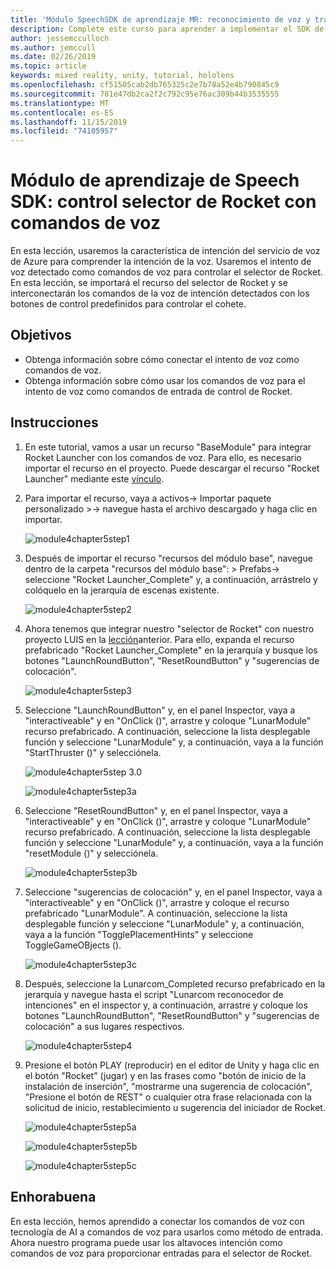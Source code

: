```yaml
---
title: 'Módulo SpeechSDK de aprendizaje MR: reconocimiento de voz y transcripción'
description: Complete este curso para aprender a implementar el SDK de voz de Azure en una aplicación de realidad mixta.
author: jessemcculloch
ms.author: jemccull
ms.date: 02/26/2019
ms.topic: article
keywords: mixed reality, unity, tutorial, hololens
ms.openlocfilehash: cf51505cab2db765325c2e7b78a52e4b790845c9
ms.sourcegitcommit: 781e47db2ca2f2c792c95e76ac309b44b3535555
ms.translationtype: MT
ms.contentlocale: es-ES
ms.lasthandoff: 11/15/2019
ms.locfileid: "74105957"
---
```

# <a name="speech-sdk-learning-module---rocket-launcher-control-using-speech-commands"></a>Módulo de aprendizaje de Speech SDK: control selector de Rocket con comandos de voz

En esta lección, usaremos la característica de intención del servicio de voz de Azure para comprender la intención de la voz. Usaremos el intento de voz detectado como comandos de voz para controlar el selector de Rocket. En esta lección, se importará el recurso del selector de Rocket y se interconectarán los comandos de la voz de intención detectados con los botones de control predefinidos para controlar el cohete.

## <a name="objectives"></a>Objetivos

- Obtenga información sobre cómo conectar el intento de voz como comandos de voz.
- Obtenga información sobre cómo usar los comandos de voz para el intento de voz como comandos de entrada de control de Rocket.

## <a name="instructions"></a>Instrucciones

1. En este tutorial, vamos a usar un recurso "BaseModule" para integrar Rocket Launcher con los comandos de voz. Para ello, es necesario importar el recurso en el proyecto. Puede descargar el recurso "Rocket Launcher" mediante este [vínculo](https://github.com/microsoft/MixedRealityLearning/releases/download/getting-started-v2.1.0.0/Unity.HoloLens2.GettingStarted.Tutorials.Asset.2.1.0.0.unitypackage).

2. Para importar el recurso, vaya a activos-> Importar paquete personalizado >-> navegue hasta el archivo descargado y haga clic en importar.

    ![module4chapter5step1](images/module4chapter5step1.PNG)

3. Después de importar el recurso "recursos del módulo base", navegue dentro de la carpeta "recursos del módulo base": > Prefabs-> seleccione "Rocket Launcher_Complete" y, a continuación, arrástrelo y colóquelo en la jerarquía de escenas existente.

    ![module4chapter5step2](images/module4chapter5step2.PNG)

4. Ahora tenemos que integrar nuestro "selector de Rocket" con nuestro proyecto LUIS en la [lección](mrlearning-speechSDK-ch4.md)anterior. Para ello, expanda el recurso prefabricado "Rocket Launcher_Complete" en la jerarquía y busque los botones "LaunchRoundButton", "ResetRoundButton" y "sugerencias de colocación".

    ![module4chapter5step3](images/module4chapter5step3.PNG)

5. Seleccione "LaunchRoundButton" y, en el panel Inspector, vaya a "interactiveable" y en "OnClick ()", arrastre y coloque "LunarModule" recurso prefabricado. A continuación, seleccione la lista desplegable función y seleccione "LunarModule" y, a continuación, vaya a la función "StartThruster ()" y selecciónela.

    ![module4chapter5step 3.0](images/module4chapter5step3.0.PNG)

    ![module4chapter5step3a](images/module4chapter5step3a.PNG)

6. Seleccione "ResetRoundButton" y, en el panel Inspector, vaya a "interactiveable" y en "OnClick ()", arrastre y coloque "LunarModule" recurso prefabricado. A continuación, seleccione la lista desplegable función y seleccione "LunarModule" y, a continuación, vaya a la función "resetModule ()" y selecciónela.

    ![module4chapter5step3b](images/module4chapter5step3b.PNG)

7. Seleccione "sugerencias de colocación" y, en el panel Inspector, vaya a "interactiveable" y en "OnClick ()", arrastre y coloque el recurso prefabricado "LunarModule". A continuación, seleccione la lista desplegable función y seleccione "LunarModule" y, a continuación, vaya a la función "TogglePlacementHints" y seleccione ToggleGameOBjects ().

    ![module4chapter5step3c](images/module4chapter5step3c.PNG)

8. Después, seleccione la Lunarcom_Completed recurso prefabricado en la jerarquía y navegue hasta el script "Lunarcom reconocedor de intenciones" en el inspector y, a continuación, arrastre y coloque los botones "LaunchRoundButton", "ResetRoundButton" y "sugerencias de colocación" a sus lugares respectivos.

    ![module4chapter5step4](images/module4chapter5step4.PNG)

9. Presione el botón PLAY (reproducir) en el editor de Unity y haga clic en el botón "Rocket" (jugar) y en las frases como "botón de inicio de la instalación de inserción", "mostrarme una sugerencia de colocación", "Presione el botón de REST" o cualquier otra frase relacionada con la solicitud de inicio, restablecimiento u sugerencia del iniciador de Rocket.

    ![module4chapter5step5a](images/module4chapter5step5a.PNG)

    ![module4chapter5step5b](images/module4chapter5step5b.PNG)

    ![module4chapter5step5c](images/module4chapter5step5c.PNG)

## <a name="congratulations"></a>Enhorabuena

En esta lección, hemos aprendido a conectar los comandos de voz con tecnología de AI a comandos de voz para usarlos como método de entrada. Ahora nuestro programa puede usar los altavoces intención como comandos de voz para proporcionar entradas para el selector de Rocket.
